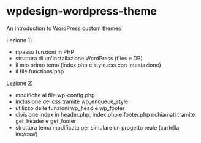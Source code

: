 # wpdesign-wordpress-theme
 An introduction to WordPress custom themes

Lezione 1)
- ripasso funzioni in PHP
- struttura di un'installazione WordPress (files e DB)
- il mio primo tema (index.php e style.css con intestazione)
- il file functions.php

Lezione 2)
- modifiche al file wp-config.php
- inclusione dei css tramite wp_enqueue_style
- utilizzo delle funzioni wp_head e wp_footer
- divisione index in header.php, index.php e footer.php richiamati tramite get_header e get_footer
- struttura tema modificata per simulare un progetto reale (cartella inc/css/)
